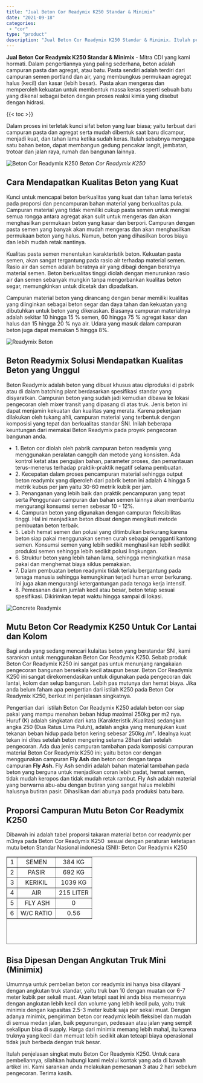 ```yaml
---
title: "Jual Beton Cor Readymix K250 Standar & Minimix"
date: "2021-09-18"
categories:
 - "cor"
type: "product"
description: "Jual Beton Cor Readymix K250 Standar & Minimix. Itulah penjelasan singkat mutu Beton Cor Readymix K250. Untuk cara pembeliannya, silahkan hubungi kami melalu..."
---
```


**Jual Beton Cor Readymix K250 Standar & Minimix** - Mitra CDI yang kami hormati. Dalam pengertiannya yang paling sederhana, beton adalah campuran pasta dan agregat, atau batu. Pasta sendiri adalah terdiri dari campuran semen portland dan air, yang membungkus permukaan agregat halus (kecil) dan kasar (lebih besar).  Pasta akan mengeras dan memperoleh kekuatan untuk membentuk massa keras seperti sebuah batu yang dikenal sebagai beton dengan proses reaksi kimia yang disebut dengan hidrasi.

{{< toc >}}

Dalam proses ini terletak kunci sifat beton yang luar biasa; yaitu terbuat dari campuran pasta dan agregat serta mudah dibentuk saat baru dicampur, menjadi kuat, dan tahan lama ketika sudah keras. Itulah sebabnya mengapa satu bahan beton, dapat membangun gedung pencakar langit, jembatan, trotoar dan jalan raya, rumah dan bangunan lainnya.

![Beton Cor Readymix K250](/images/product/beton-readymix.jpg)
*Beton Cor Readymix K250*

 ## Cara Mendapatkan Kualitas Beton yang Kuat

Kunci untuk mencapai beton berkualitas yang kuat dan tahan lama terletak pada proporsi dan pencampuran bahan material yang berkualitas pula. Campuran material yang tidak memiliki cukup pasta semen untuk mengisi semua rongga antara agregat akan sulit untuk mengeras dan akan menghasilkan permukaan beton yang kasar dan berpori. Campuran dengan pasta semen yang banyak akan mudah mengeras dan akan menghasilkan permukaan beton yang halus. Namun, beton yang dihasilkan boros biaya dan lebih mudah retak nantinya.

Kualitas pasta semen menentukan karakteristik beton. Kekuatan pasta semen, akan sangat tergantung pada rasio air terhadap material semen. Rasio air dan semen adalah beratnya air yang dibagi dengan beratnya material semen. Beton berkualitas tinggi diolah dengan menurunkan rasio air dan semen sebanyak mungkin tanpa mengorbankan kualitas beton segar, memungkinkan untuk dicetak dan dipadatkan.

Campuran material beton yang dirancang dengan benar memiliki kualitas yang diinginkan sebagai beton segar dan daya tahan dan kekuatan yang dibutuhkan untuk beton yang dikeraskan. Biasanya campuran materialnya adalah sekitar 10 hingga 15 % semen, 60 hingga 75 % agregat kasar dan halus dan 15 hingga 20 % nya air. Udara yang masuk dalam campuran beton juga dapat memakan 5 hingga 8%.

![Readymix Beton](/images/blog/beton-readymix-tiga-roda-2.jpg)

 ## Beton Readymix Solusi Mendapatkan Kualitas Beton yang Unggul

Beton Readymix adalah beton yang dibuat khusus atau diproduksi di pabrik atau di dalam batching plant berdasarkan spesifikasi standar yang disyaratkan. Campuran beton yang sudah jadi kemudian dibawa ke lokasi pengecoran oleh mixer transit yang dipasang di atas truk. Jenis beton ini dapat menjamin kekuatan dan kualitas yang merata. Karena pekerjaan dilakukan oleh tukang ahli, campuran material yang terbentuk dengan komposisi yang tepat dan berkualitas standar SNI. Inilah beberapa keuntungan dari memakai Beton Readymix pada proyek pengecoran bangunan anda.
- 1\. Beton cor diolah oleh pabrik campuran beton readymix yang menggunakan peralatan canggih dan metode yang konsisten. Ada kontrol ketat atas pengujian bahan, parameter proses, dan pemantauan terus-menerus terhadap praktik-praktik negatif selama pembuatan.
- 2\. Kecepatan dalam proses pencampuran material sehingga output beton readymix yang diperoleh dari pabrik beton ini adalah 4 hingga 5 metrik kubus per jam yaitu 30-60 metrik kubik per jam.
- 3\. Penanganan yang lebih baik dan praktik pencampuran yang tepat serta Penggunaan campuran dan bahan semen lainnya akan membantu mengurangi konsumsi semen sebesar 10 - 12%.
- 4\. Campuran beton yang digunakan dengan campuran fleksibilitas tinggi. Hal ini menjadikan beton dibuat dengan mengikuti metode pembuatan beton terbaik.
- 5\. Lebih hemat semen dan polusi yang ditimbulkan berkurang karena beton siap pakai menggunakan semen curah sebagai pengganti kantong semen. Konsumsi semen yang lebih sedikit menghasilkan lebih sedikit produksi semen sehingga lebih sedikit polusi lingkungan.
- 6\. Struktur beton yang lebih tahan lama, sehingga meningkatkan masa pakai dan menghemat biaya siklus pemakaian.
- 7\. Dalam pembuatan beton readymix tidak terlalu bergantung pada tenaga manusia sehingga kemungkinan terjadi human error berkurang. Ini juga akan mengurangi ketergantungan pada tenaga kerja intensif.
- 8\. Pemesanan dalam jumlah kecil atau besar, beton tetap sesuai spesifikasi. Dikirimkan tepat waktu hingga sampai di lokasi.

![Concrete Readymix](/images/product/concrete-7.jpg)

 ## Mutu Beton Cor Readymix K250 Untuk Cor Lantai dan Kolom

Bagi anda yang sedang mencari kulaitas beton yang berstandar SNI, kami sarankan untuk menggunakan Beton Cor Readymix K250. Sebab produk Beton Cor Readymix K250 ini sangat pas untuk menunjang rangakaian pengecoran bangunan bersekala kecil ataupun besar. Beton Cor Readymix K250 ini sangat direkomendasikan untuk digunakan pada pengecoran dak lantai, kolom dan selup bangunan. Lebih pas mutunya dan hemat biaya. Jika anda belum faham apa pengertian dari istilah K250 pada Beton Cor Readymix K250, berikut ini penjelasan singkatnya.

Pengertian dari  istilah Beton Cor Readymix K250 adalah beton cor siap pakai yang mampu menahan beban hidup maximal 250kg per m2 nya. Huruf (K) adalah singkatan dari kata (Karakteristik /Kualitas) sedangkan angka 250 (Dua Ratus Lima Puluh), adalah angka yang menunjukan kuat tekanan beban hidup pada beton kering sebesar 250kg /m². Idealnya kuat tekan ini dites setelah beton mengering selama 28hari dari setelah pengecoran. Ada dua jenis campuran tambahan pada komposisi campuran material Beton Cor Readymix K250 ini; yaitu beton cor dengan menggunakan campuran **Fly Ash** dan beton cor dengan tanpa campuran **Fly Ash.** Fly Ash sendiri adalah bahan material tambahan pada beton yang berguna untuk menjadikan coran lebih padat, hemat semen, tidak mudah keropos dan tidak mudah retak rambut. Fly Ash adalah material yang berwarna abu-abu dengan butiran yang sangat halus melebihi halusnya butiran pasir. Dihasilkan dari abunya pada produksi batu bara.

 ## Proporsi Campuran Mutu Beton Cor Readymix K250

Dibawah ini adalah tabel proporsi takaran material beton cor readymix per m3nya pada Beton Cor Readymix K250  sesuai dengan peraturan ketetapan mutu beton Standar Nasional indonesia (SNI):
Beton Cor Readymix K250
<table style="text-align: center; height: 231px;" border="1" width="100%" cellspacing="0" cellpadding="3"><tbody><tr><td>1</td><td><span>SEMEN</span></td><td>384 KG</td></tr><tr><td>2</td><td><span>PASIR</span></td><td>692 KG</td></tr><tr><td>3</td><td><span>KERIKIL</span></td><td>1039 KG</td></tr><tr><td>4</td><td><span>AIR</span></td><td>215 LITER</td></tr><tr><td>5</td><td><span>&nbsp;FLY ASH</span></td><td>0</td></tr><tr><td>6</td><td><span>W/C RATIO</span></td><td>0.56</td></tr></tbody></table>

 ## Bisa Dipesan Dengan Angkutan Truk Mini (Minimix)

Umumnya untuk pembelian beton cor readymix ini hanya bisa dilayani dengan angkutan truk standar, yaitu truk ban 10 dengan muatan cor 6-7 meter kubik per sekali muat. Akan tetapi saat ini anda bisa memesannya dengan angkutan lebih kecil dan volume yang lebih kecil pula, yaitu truk minimix dengan kapasitas 2.5-3 meter kubik saja per sekali muat. Dengan adanya minimix, pengiriman beton cor readymix lebih fleksibel dan mudah di semua medan jalan, baik pegunungan, pedesaan atau jalan yang sempit sekalipun bisa di supply. Harga dari minimix memang lebih mahal, itu karena truknya yang kecil dan memuat lebih sedikit akan teteapi biaya operasional tidak jauh berbeda dengan truk besar.

Itulah penjelasan singkat mutu Beton Cor Readymix K250. Untuk cara pembeliannya, silahkan hubungi kami melalui kontak yang ada di bawah artikel ini. Kami sarankan anda melakukan pemesanan 3 atau 2 hari sebelum pengecoran. Terima kasih.

